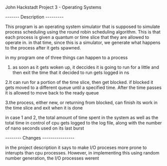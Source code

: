 John Hackstadt
Project 3 - Operating Systems

------- Description ---------

This program is an operating system simulator that is supposed to simulate process scheduling using 
the round robin scheduling algorithm. This is that each process is given a quantum or time slice that 
they are allowed to operate in. in that time, since this is a simulator, we generate what happens to the process
after it gets spawned.

in my program one of three things can happen to a process 

1. as soon as it gets woken up, it deccides it is going to run for a little and then exit
the time that it decided to run gets logged in ns

2.It can run for a portion of the time slice, then get blocked. if blocked it gets moved to a different queue until
a specified time. After the time passes it is allowed to move back to the ready queue

3.the process, either new, or returning from blocked, can finish its work in the time slice and exit when
it is done

in case 1 and 2, the total amount of time spent in the system as well as the total time in control of cpu 
gets logged to the log file, along with the number of nano seconds used on its last burst



-------- Changes ----------------

in the project description it says to make I/O proceses more prone to interupts than cpu processes. However, in implementing this
using random number generation, the I/O processes werent 